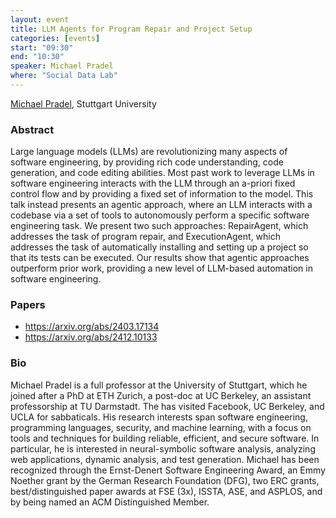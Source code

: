 ```yaml
---
layout: event
title: LLM Agents for Program Repair and Project Setup
categories: [events]
start: "09:30"
end: "10:30"
speaker: Michael Pradel
where: "Social Data Lab"
---
```


[Michael Pradel][pradel], Stuttgart University

### Abstract

Large language models (LLMs) are revolutionizing many aspects of software engineering, by providing rich code understanding, code generation, and code editing abilities. Most past work to leverage LLMs in software engineering interacts with the LLM through an a-priori fixed control flow and by providing a fixed set of information to the model. This talk instead presents an agentic approach, where an LLM interacts with a codebase via a set of tools to autonomously perform a specific software engineering task. We present two such approaches: RepairAgent, which addresses the task of program repair, and ExecutionAgent, which addresses the task of automatically installing and setting up a project so that its tests can be executed. Our results show that agentic approaches outperform prior work, providing a new level of LLM-based automation in software engineering.  


### Papers

- https://arxiv.org/abs/2403.17134
- https://arxiv.org/abs/2412.10133

### Bio

Michael Pradel is a full professor at the University of Stuttgart, which he joined after a PhD at ETH Zurich, a post-doc at UC Berkeley, an assistant professorship at TU Darmstadt. The has visited Facebook, UC Berkeley, and UCLA for sabbaticals. His research interests span software engineering, programming languages, security, and machine learning, with a focus on tools and techniques for building reliable, efficient, and secure software. In particular, he is interested in neural-symbolic software analysis, analyzing web applications, dynamic analysis, and test generation. Michael has been recognized through the Ernst-Denert Software Engineering Award, an Emmy Noether grant by the German Research Foundation (DFG), two ERC grants, best/distinguished paper awards at FSE (3x), ISSTA, ASE, and ASPLOS, and by being named an ACM Distinguished Member.

[pradel]: https://software-lab.org/people/Michael_Pradel.html
